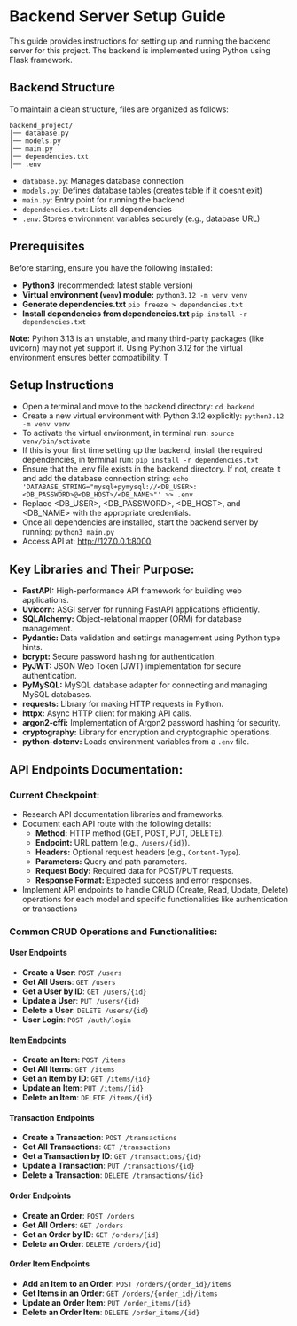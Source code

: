 # Backend Server Setup Guide
This guide provides instructions for setting up and running the backend server for this project. The backend is implemented using Python using Flask framework.

## Backend Structure
To maintain a clean structure, files are organized as follows:
```
backend_project/
│── database.py
│── models.py
│── main.py
│── dependencies.txt
│── .env
```
- `database.py`: Manages database connection
- `models.py`: Defines database tables (creates table if it doesnt exit)
- `main.py`: Entry point for running the backend
- `dependencies.txt`: Lists all dependencies
- `.env`: Stores environment variables securely (e.g., database URL)

## Prerequisites

Before starting, ensure you have the following installed:
- **Python3** (recommended: latest stable version)
- **Virtual environment (`venv`) module:** `python3.12 -m venv venv`
- **Generate dependencies.txt** `pip freeze > dependencies.txt`
- **Install dependencies from dependencies.txt** `pip install -r dependencies.txt`

**Note:** Python 3.13 is an unstable, and many third-party packages (like uvicorn) may not yet support it. Using Python 3.12 for the virtual environment ensures better compatibility. T

## Setup Instructions

- Open a terminal and move to the backend directory: `cd backend`
- Create a new virtual environment with Python 3.12 explicitly: `python3.12 -m venv venv`
- To activate the virtual environment, in terminal run: `source venv/bin/activate`
- If this is your first time setting up the backend, install the required dependencies, in terminal run: `pip install -r dependencies.txt`
- Ensure that the .env file exists in the backend directory. If not, create it and add the database connection string: `echo 'DATABASE_STRING="mysql+pymysql://<DB_USER>:<DB_PASSWORD>@<DB_HOST>/<DB_NAME>"' >> .env`
- Replace <DB_USER>, <DB_PASSWORD>, <DB_HOST>, and <DB_NAME> with the appropriate credentials.
- Once all dependencies are installed, start the backend server by running: `python3 main.py`
- Access API at: http://127.0.0.1:8000

## Key Libraries and Their Purpose:

- **FastAPI:** High-performance API framework for building web applications.
- **Uvicorn:** ASGI server for running FastAPI applications efficiently.
- **SQLAlchemy:** Object-relational mapper (ORM) for database management.
- **Pydantic:** Data validation and settings management using Python type hints.
- **bcrypt:** Secure password hashing for authentication.
- **PyJWT:** JSON Web Token (JWT) implementation for secure authentication.
- **PyMySQL:** MySQL database adapter for connecting and managing MySQL databases.
- **requests:** Library for making HTTP requests in Python.
- **httpx:** Async HTTP client for making API calls.
- **argon2-cffi:** Implementation of Argon2 password hashing for security.
- **cryptography:** Library for encryption and cryptographic operations.
- **python-dotenv:** Loads environment variables from a `.env` file.

## API Endpoints Documentation:  

### Current Checkpoint:  
- Research API documentation libraries and frameworks.  
- Document each API route with the following details:  
  - **Method:** HTTP method (GET, POST, PUT, DELETE).  
  - **Endpoint:** URL pattern (e.g., `/users/{id}`).  
  - **Headers:** Optional request headers (e.g., `Content-Type`).  
  - **Parameters:** Query and path parameters.  
  - **Request Body:** Required data for POST/PUT requests.  
  - **Response Format:** Expected success and error responses.  
- Implement API endpoints to handle CRUD (Create, Read, Update, Delete) operations for each model and specific functionalities like authentication or transactions


### Common CRUD Operations and Functionalities:

#### User Endpoints
- **Create a User**: `POST /users`
- **Get All Users**: `GET /users`
- **Get a User by ID**: `GET /users/{id}`
- **Update a User**: `PUT /users/{id}`
- **Delete a User**: `DELETE /users/{id}`
- **User Login**: `POST /auth/login`

#### Item Endpoints
- **Create an Item**: `POST /items`
- **Get All Items**: `GET /items`
- **Get an Item by ID**: `GET /items/{id}`
- **Update an Item**: `PUT /items/{id}`
- **Delete an Item**: `DELETE /items/{id}`

#### Transaction Endpoints
- **Create a Transaction**: `POST /transactions`
- **Get All Transactions**: `GET /transactions`
- **Get a Transaction by ID**: `GET /transactions/{id}`
- **Update a Transaction**: `PUT /transactions/{id}`
- **Delete a Transaction**: `DELETE /transactions/{id}`

#### Order Endpoints
- **Create an Order**: `POST /orders`
- **Get All Orders**: `GET /orders`
- **Get an Order by ID**: `GET /orders/{id}`
- **Delete an Order**: `DELETE /orders/{id}`

#### Order Item Endpoints
- **Add an Item to an Order**: `POST /orders/{order_id}/items`
- **Get Items in an Order**: `GET /orders/{order_id}/items`
- **Update an Order Item**: `PUT /order_items/{id}`
- **Delete an Order Item**: `DELETE /order_items/{id}`



